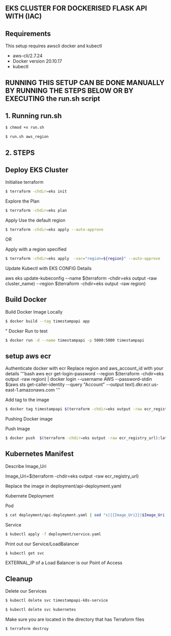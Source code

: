 ##  EKS CLUSTER FOR DOCKERISED FLASK API WITH (IAC)

## Requirements

This setup requires awscli docker and kubectl
- aws-cli/2.7.24
- Docker version 20.10.17
- kubectl 



## RUNNING THIS SETUP CAN BE DONE MANUALLY BY RUNNING THE STEPS BELOW OR BY EXECUTING the run.sh script

## 1. Running run.sh
```bash
$ chmod +x run.sh
```

```bash
$ run.sh aws_region 
```

## 2. STEPS
## Deploy EKS Cluster
Initialise terraform 
```bash
$ terraform -chdir=eks init
```

Explore the Plan

```bash
$ terraform -chdir=eks plan
```

Apply Use the default region

```bash
$ terraform -chdir=eks apply --auto-approve
```

OR

Apply with a region specified

```bash
$ terraform -chdir=eks apply  -var="region=${region}" --auto-approve
```

Update Kubectl with EKS CONFIG Details

aws eks  update-kubeconfig --name $(terraform -chdir=eks output -raw cluster_name) --region $(terraform -chdir=eks output -raw region)



## Build Docker

Build Docker Image Locally

```bash
$ docker build --tag timestampapi app
```

"
Docker Run to test

```bash
$ docker run -d --name timestampapi -p 5000:5000 timestampapi
```




## setup aws ecr

Authenticate docker with ecr
Replace region and aws_account_id with your details
'''bash
aws ecr get-login-password --region $(terraform -chdir=eks output -raw region) | docker login --username AWS --password-stdin $(aws sts get-caller-identity --query "Account" --output text).dkr.ecr.us-east-1.amazonaws.com
'''


Add tag to the image
```bash
$ docker tag timestampapi $(terraform -chdir=eks output -raw ecr_registry_url)
```
Pushing Docker image

Push Image
```bash
$ docker push  $(terraform -chdir=eks output -raw ecr_registry_url):latest
```

## Kubernetes Manifest

Describe Image_Uri

   Image_Uri=$(terraform -chdir=eks output -raw ecr_registry_url)

Replace the image in deployment/api-deployment.yaml

Kubernete Deployment

Pod
```bash
$ cat deployment/api-deployment.yaml | sed "s|{{Image_Uri}}|$Image_Uri|" | kubectl apply -f -
```

Service
```bash
$ kubectl apply -f deployment/service.yaml
```

Print out our Service/LoadBalancer

```bash
$ kubectl get svc
```

EXTERNAL_IP of a Load Balancer is our Point of Access




## Cleanup

Delete our Services
```bash
$ kubectl delete svc timestampapi-k8s-service
```
```bash
$ kubectl delete svc kubernetes
```

Make sure you are located in the directory that has Terraform files

```bash
$ terraform destroy
```


